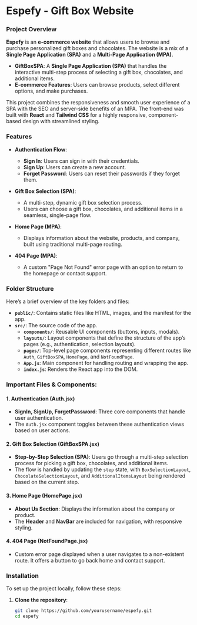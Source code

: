 # **Espefy - Gift Box Website**

### Project Overview
**Espefy** is an **e-commerce website** that allows users to browse and purchase personalized gift boxes and chocolates. The website is a mix of a **Single Page Application (SPA)** and a **Multi-Page Application (MPA)**.

- **GiftBoxSPA**: A **Single Page Application (SPA)** that handles the interactive multi-step process of selecting a gift box, chocolates, and additional items.
- **E-commerce Features**: Users can browse products, select different options, and make purchases.

This project combines the responsiveness and smooth user experience of a SPA with the SEO and server-side benefits of an MPA. The front-end was built with **React** and **Tailwind CSS** for a highly responsive, component-based design with streamlined styling.

### Features
- **Authentication Flow**:
  - **Sign In**: Users can sign in with their credentials.
  - **Sign Up**: Users can create a new account.
  - **Forget Password**: Users can reset their passwords if they forget them.
  
- **Gift Box Selection (SPA)**:
  - A multi-step, dynamic gift box selection process.
  - Users can choose a gift box, chocolates, and additional items in a seamless, single-page flow.
  
- **Home Page (MPA)**:
  - Displays information about the website, products, and company, built using traditional multi-page routing.
  
- **404 Page (MPA)**:
  - A custom "Page Not Found" error page with an option to return to the homepage or contact support.

### Folder Structure
Here’s a brief overview of the key folders and files:

- **`public/`**: Contains static files like HTML, images, and the manifest for the app.
- **`src/`**: The source code of the app.
  - **`components/`**: Reusable UI components (buttons, inputs, modals).
  - **`layouts/`**: Layout components that define the structure of the app’s pages (e.g., authentication, selection layouts).
  - **`pages/`**: Top-level page components representing different routes like `Auth`, `GiftBoxSPA`, `HomePage`, and `NotFoundPage`.
  - **`App.js`**: Main component for handling routing and wrapping the app.
  - **`index.js`**: Renders the React app into the DOM.

### Important Files & Components:

#### **1. Authentication (Auth.jsx)**
- **SignIn, SignUp, ForgetPassword**: Three core components that handle user authentication.
- The `Auth.jsx` component toggles between these authentication views based on user actions.

#### **2. Gift Box Selection (GiftBoxSPA.jsx)**
- **Step-by-Step Selection (SPA)**: Users go through a multi-step selection process for picking a gift box, chocolates, and additional items.
- The flow is handled by updating the `step` state, with `BoxSelectionLayout`, `ChocolateSelectionLayout`, and `AdditionalItemsLayout` being rendered based on the current step.

#### **3. Home Page (HomePage.jsx)**
- **About Us Section**: Displays the information about the company or product.
- The **Header** and **NavBar** are included for navigation, with responsive styling.
  
#### **4. 404 Page (NotFoundPage.jsx)**
- Custom error page displayed when a user navigates to a non-existent route. It offers a button to go back home and contact support.

### Installation

To set up the project locally, follow these steps:

1. **Clone the repository**:
   ```bash
   git clone https://github.com/yourusername/espefy.git
   cd espefy

